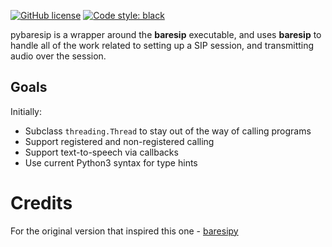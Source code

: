 [![GitHub license](https://img.shields.io/badge/license-MIT-blue.svg)](LICENSE)
[![Code style: black](https://img.shields.io/badge/code%20style-black-000000.svg)](https://github.com/ambv/black)

pybaresip is a wrapper around the **baresip** executable, and uses **baresip** to handle all of the work related to setting up a SIP session, and transmitting audio over the session.

## Goals

Initially:

* Subclass `threading.Thread` to stay out of the way of calling programs
* Support registered and non-registered calling
* Support text-to-speech via callbacks
* Use current Python3 syntax for type hints

# Credits

For the original version that inspired this one - [baresipy](https://github.com/OpenJarbas/baresipy)